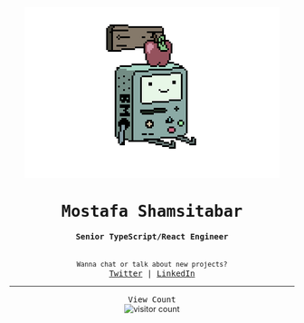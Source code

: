 <div align="center">
  <img src="https://raw.githubusercontent.com/mimshins/mimshins/main/bmo.gif" alt="gif" />

  <h1><samp>Mostafa Shamsitabar</samp></h1>

  <samp><strong>Senior TypeScript/React Engineer</strong></samp>

  <samp>
    <br />
    <small>Wanna chat or talk about new projects?</small>
    <br />
    <a href="https://twitter.com/mimshins" title="Twitter">Twitter</a> | <a href="https://www.linkedin.com/in/mostafa-shamsitabar-b4696999" title="LinkedIn">LinkedIn</a>
  </samp>
</div>

<hr />

<!-- <div align="center">
  <img height="195" src="https://github-readme-stats.vercel.app/api/top-langs/?username=mimshins&show_icons=true&title_color=fff&icon_color=79ff97&text_color=9f9f9f&bg_color=151515&layout=compact&langs_count=8" />

  <img src="https://github-readme-stats.vercel.app/api?username=mimshins&show_icons=true&title_color=fff&icon_color=79ff97&text_color=9f9f9f&bg_color=151515" />
</div> -->

<!-- <hr /> -->

<div align="center">
  <samp>View Count</samp>
  <br />
  <img src="https://profile-counter.glitch.me/{mimshins}/count.svg" alt="visitor count" />
</div>
